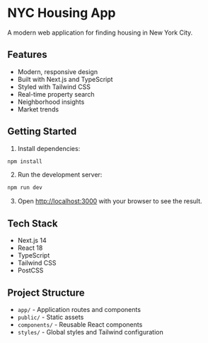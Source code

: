 # NYC Housing App

A modern web application for finding housing in New York City.

## Features

- Modern, responsive design
- Built with Next.js and TypeScript
- Styled with Tailwind CSS
- Real-time property search
- Neighborhood insights
- Market trends

## Getting Started

1. Install dependencies:
```bash
npm install
```

2. Run the development server:
```bash
npm run dev
```

3. Open [http://localhost:3000](http://localhost:3000) with your browser to see the result.

## Tech Stack

- Next.js 14
- React 18
- TypeScript
- Tailwind CSS
- PostCSS

## Project Structure

- `app/` - Application routes and components
- `public/` - Static assets
- `components/` - Reusable React components
- `styles/` - Global styles and Tailwind configuration 